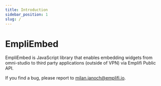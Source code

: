 ```yaml
---
title: Introduction
sidebar_position: 1
slug: /
---
```


# EmpliEmbed

EmpliEmbed is JavaScript library that enables embedding widgets from omni-studio to third party applications (outside of VPN) via Emplifi Public API.

If you find a bug, please report to milan.janoch@emplifi.io.
